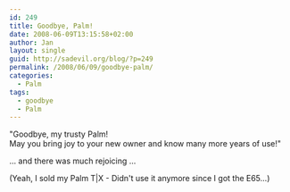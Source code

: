 ```yaml
---
id: 249
title: Goodbye, Palm!
date: 2008-06-09T13:15:58+02:00
author: Jan
layout: single
guid: http://sadevil.org/blog/?p=249
permalink: /2008/06/09/goodbye-palm/
categories:
  - Palm
tags:
  - goodbye
  - Palm
---
```


"Goodbye, my trusty Palm!  
May you bring joy to your new owner and know many more years of use!" 
  
... and there was much rejoicing ...

(Yeah, I sold my Palm T\|X - Didn't use it anymore since I got the E65...)
